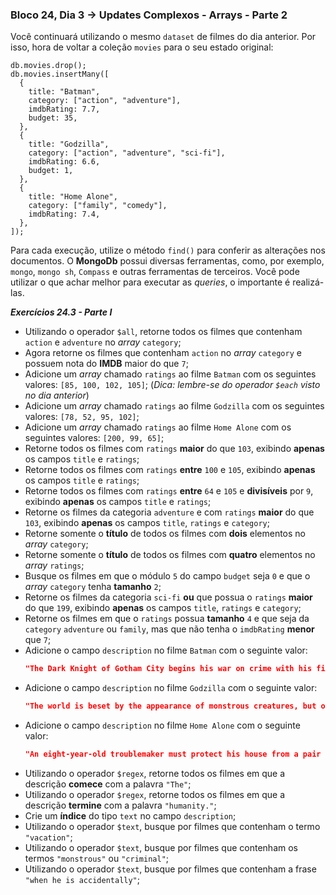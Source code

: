 ### Bloco 24, Dia 3 -> Updates Complexos - Arrays - Parte 2

Você continuará utilizando o mesmo `dataset` de filmes do dia anterior. Por isso, hora de voltar a coleção `movies` para o seu estado original:
```JS
db.movies.drop();
db.movies.insertMany([
  {
    title: "Batman",
    category: ["action", "adventure"],
    imdbRating: 7.7,
    budget: 35,
  },
  {
    title: "Godzilla",
    category: ["action", "adventure", "sci-fi"],
    imdbRating: 6.6,
    budget: 1,
  },
  {
    title: "Home Alone",
    category: ["family", "comedy"],
    imdbRating: 7.4,
  },
]);
```

Para cada execução, utilize o método `find()` para conferir as alterações nos documentos.
O **MongoDb** possui diversas ferramentas, como, por exemplo, `mongo`, `mongo sh`, `Compass` e outras ferramentas de terceiros. Você pode utilizar o que achar melhor para executar as _queries_, o importante é realizá-las.


_**Exercícios 24.3 - Parte I**_

 - Utilizando o operador `$all`, retorne todos os filmes que contenham `action` e `adventure` no _array_ `category`;
 - Agora retorne os filmes que contenham `action` no _array_ `category` e possuem nota do **IMDB** maior do que `7`;
 - Adicione um _array_ chamado `ratings` ao filme `Batman` com os seguintes valores: `[85, 100, 102, 105]`;
  (_Dica: lembre-se do operador `$each` visto no dia anterior_)
 - Adicione um _array_ chamado `ratings` ao filme `Godzilla` com os seguintes valores: `[78, 52, 95, 102]`;
 - Adicione um _array_ chamado `ratings` ao filme `Home Alone` com os seguintes valores: `[200, 99, 65]`;
 - Retorne todos os filmes com `ratings` **maior** do que `103`, exibindo **apenas** os campos `title` e `ratings`;
 - Retorne todos os filmes com `ratings` **entre** `100` e `105`, exibindo **apenas** os campos `title` e `ratings`;
 - Retorne todos os filmes com `ratings` **entre** `64` e `105` e **divisíveis** por `9`, exibindo **apenas** os campos `title` e `ratings`;
 - Retorne os filmes da categoria `adventure` e com `ratings` **maior** do que `103`, exibindo **apenas** os campos `title`, `ratings` e `category`;
 - Retorne somente o **título** de todos os filmes com **dois** elementos no _array_ `category`;
 - Retorne somente o **título** de todos os filmes com **quatro** elementos no _array_ `ratings`;
 - Busque os filmes em que o módulo `5` do campo `budget` seja `0` e que o _array_ `category` tenha **tamanho** `2`;
 - Retorne os filmes da categoria `sci-fi` **ou** que possua o `ratings` **maior** do que `199`, exibindo **apenas** os campos `title`, `ratings` e `category`;
 - Retorne os filmes em que o `ratings` possua **tamanho** `4` e que seja da `category` `adventure` ou `family`, mas que não tenha o `imdbRating` **menor** que `7`;
 - Adicione o campo `description` no filme `Batman` com o seguinte valor:
    ```JSON
    "The Dark Knight of Gotham City begins his war on crime with his first major enemy being Jack Napier, a criminal who becomes the clownishly homicidal Joker."
    ```
 - Adicione o campo `description` no filme `Godzilla` com o seguinte valor:
    ```JSON
    "The world is beset by the appearance of monstrous creatures, but one of them may be the only one who can save humanity."
    ```
 - Adicione o campo `description` no filme `Home Alone` com o seguinte valor:
    ```JSON
    "An eight-year-old troublemaker must protect his house from a pair of burglars when he is accidentally left home alone by his family during Christmas vacation."
    ```
 - Utilizando o operador `$regex`, retorne todos os filmes em que a descrição **comece** com a palavra `"The"`;
 - Utilizando o operador `$regex`, retorne todos os filmes em que a descrição **termine** com a palavra `"humanity."`;
 - Crie um **índice** do tipo `text` no campo `description`;
 - Utilizando o operador `$text`, busque por filmes que contenham o termo `"vacation"`;
 - Utilizando o operador `$text`, busque por filmes que contenham os termos `"monstrous"` ou `"criminal"`;
 - Utilizando o operador `$text`, busque por filmes que contenham a frase `"when he is accidentally"`;
 